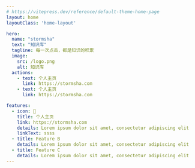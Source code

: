 ```yaml
---
# https://vitepress.dev/reference/default-theme-home-page
layout: home
layoutClass: 'home-layout'

hero:
  name: "stormsha"
  text: "知识库"
  tagline: 每一次点击，都是知识的积累
  image:
    src: /logo.png
    alt: 知识库
  actions:
    - text: 个人主页
      link: https://stormsha.com
    - text: 个人主页
      link: https://stormsha.com

features:
  - icon: 📖
    title: 个人主页
    link: https://stormsha.com
    details: Lorem ipsum dolor sit amet, consectetur adipiscing elit
    linkText: ssss
  - title: Feature B
    details: Lorem ipsum dolor sit amet, consectetur adipiscing elit
  - title: Feature C
    details: Lorem ipsum dolor sit amet, consectetur adipiscing elit
---
```


<style>
/*爱的魔力转圈圈*/
.home-layout .image-src:hover {
  transform: translate(-50%, -50%) rotate(666turn);
  transition: transform 59s 1s cubic-bezier(0.3, 0, 0.8, 1);
}

.home-layout .details small {
  opacity: 0.8;
}

.home-layout .bottom-small {
  display: block;
  margin-top: 2em;
  text-align: right;
}
</style>